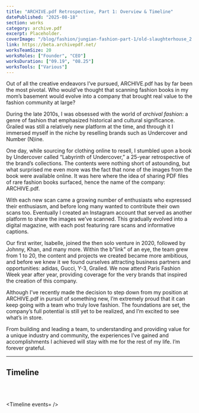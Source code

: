 ```yaml
---
title: "ARCHIVE.pdf Retrospective, Part 1: Overview & Timeline"
datePublished: "2025-08-18"
section: works
category: archive.pdf
excerpt: Placeholder.
coverImage: "/blog/fashion/jungian-fashion-part-1/old-slaughterhouse_2.webp"
link: https://beta.archivepdf.net/
worksTeamSize: 20
worksRoles: ["Founder", "CEO"]
worksDuration: ["09.19", "08.25"]
worksTools: ["Various"]
---
```


Out of all the creative endeavors I’ve pursued, ARCHIVE.pdf has by far been the most pivotal. Who would’ve thought that scanning fashion books in my mom’s basement would evolve into a company that brought real value to the fashion community at large?

During the late 2010s, I was obsessed with the world of _archival fashion_: a genre of fashion that emphasized historical and cultural significance. Grailed was still a relatively new platform at the time, and through it I immersed myself in the niche by reselling brands such as Undercover and Number (N)ine.

One day, while sourcing for clothing online to resell, I stumbled upon a book by Undercover called “Labyrinth of Undercover,” a 25-year retrospective of the brand’s collections. The contents were nothing short of astounding, but what surprised me even more was the fact that none of the images from the book were available online. It was here where the idea of sharing PDF files of rare fashion books surfaced, hence the name of the company: ARCHIVE.pdf.

With each new scan came a growing number of enthusiasts who expressed their enthusiasm, and before long many wanted to contribute their own scans too. Eventually I created an Instagram account that served as another platform to share the images we’ve scanned. This gradually evolved into a digital magazine, with each post featuring rare scans and informative captions.

Our first writer, Isabelle, joined the then solo venture in 2020, followed by Johnny, Khan, and many more. Within the b"link" of an eye, the team grew from 1 to 20, the content and projects we created became more ambitious, and before we knew it we found ourselves attracting business partners and opportunities: adidas, Gucci, Y-3, Grailed. We now attend Paris Fashion Week year after year, providing coverage for the very brands that inspired the creation of this company.

Although I’ve recently made the decision to step down from my position at ARCHIVE.pdf in pursuit of something new, I’m extremely proud that it can keep going with a team who truly love fashion. The foundations are set, the company’s full potential is still yet to be realized, and I’m excited to see what’s in store.

From building and leading a team, to understanding and providing value for a unique industry and community, the experiences I’ve gained and accomplishments I achieved will stay with me for the rest of my life. I’m forever grateful.

---

## Timeline

<br/>
<br/>

<Timeline events=<Timeline events='[
  {
    "date": "2019-02-05",
    "title": "Announcement of ARCHIVE.pdf"
  },
  {
    "date": "2019-04-04",
    "title": "GoFundMe Announcement Post for Takahiro Miyashita EYESCREAM Magazine Translations",
    "link": "https://www.instagram.com/p/Bv2OXuVgTms"
  },
  {
    "date": "2019-06-20",
    "title": "Completion and Release of Takahiro Miyashita EYESCREAM Magazine Translations",
    "link": "https://www.instagram.com/p/By8fxOAgCKu/"
  },
  {
    "date": "2019-10-23",
    "title": "ARCHIVE.pdf begins having more descriptive instagram content"
  },
  {
    "date": "2019-11-13",
    "title": "Last Orgy Translations Release"
  },
  {
    "date": "2020-06-26",
    "title": "ARCHIVE.pdf creates first website"
  },
  {
    "date": "2020-07-17",
    "title": "A.PDF begins featuring submissions such as editorials, student designer works"
  },
  {
    "date": "2020-10-31",
    "title": "A.PDF Reaches 10K Followers"
  },
  {
    "date": "2020-11-13",
    "title": "A.PDF begins offering more descriptive IG Posts write-ups"
  },
  {
    "date": "2020-11-17",
    "title": "First writing submission by Johnny",
    "link": "https://www.instagram.com/p/CHstcMJgkbC"
  },
  {
    "date": "2020-11-20",
    "title": "First Member Isabelle Davis publishes post with written caption",
    "link": "https://www.instagram.com/p/CH0gpyDAg8u"
  },
  {
    "date": "2021-02-16",
    "title": "A.PDF announces Blog section of website, + story flyer asking for writer contributors"
  },
  {
    "date": "2021-02-19",
    "title": "First article, interviewing Kev The World",
    "link": "https://www.instagram.com/p/CLe3e7bARX-"
  },
  {
    "date": "2021-04-14",
    "title": "CDG x Otomo Giveaway",
    "link": "https://www.instagram.com/p/CNpxlKPAiVd"
  },
  {
    "date": "2021-05-28",
    "title": "ARCHIVE.pdf begins using the three bar titles",
    "link": "https://www.instagram.com/p/CPbF-vkDxBi"
  },
  {
    "date": "2021-06-01",
    "title": "ARCHIVE.pdf redesigns website"
  },
  {
    "date": "2021-06-28",
    "title": "ARCHIVE.pdf reaches 20K Followers, poster giveaway",
    "link": "https://www.instagram.com/p/CQq5v3WD4kj"
  },
  {
    "date": "2021-08-24",
    "title": "A.PDF launches Discord Community Server"
  },
  {
    "date": "2021-09-16",
    "title": "ARCHIVE.pdf reaches 30K Followers + giveaway",
    "link": "https://www.instagram.com/p/CUDNHWOLTnF"
  },
  {
    "date": "2022-01-13",
    "title": "First Outfit Showcase w/ Polo Zheng",
    "link": "https://www.instagram.com/p/CYrde9xuoq3"
  },
  {
    "date": "2022-03-21",
    "title": "First large project, focused on Sk8thing, including article, scan release, and product releases"
  },
  {
    "date": "2022-07-21",
    "title": "ARCHIVE.pdf offering Instagram Story Sales"
  },
  {
    "date": "2022-09-14",
    "title": "First Interview with a fashion industry professional, Eugene Rabkin",
    "link": "https://www.instagram.com/p/CifmjFgOmHS"
  },
  {
    "date": "2022-10-21",
    "title": "First original content at PFW",
    "link": "https://www.instagram.com/p/Cj-32wMvtvo/"
  },
  {
    "date": "2022-10-22",
    "title": "First original photography, at Seoul Fashion Week",
    "link": "https://www.instagram.com/p/CkLyb89Lu0b"
  },
  {
    "date": "2023-05-05",
    "title": "Interview with designer Kie Eizelganger",
    "link": "https://www.instagram.com/p/Cr3kVk1OH87"
  },
  {
    "date": "2023-09-15",
    "title": "First paid promotion, from Adidas"
  },
  {
    "date": "2023-09-18",
    "title": "Interview with Suzume Uchida",
    "link": "https://www.instagram.com/p/CxVu1EkO7cD"
  },
  {
    "date": "2023-09-22",
    "title": "Paid promotion for Gucci Sabato De Sarno Debut"
  },
  {
    "date": "2023-10-27",
    "title": "Interview with designer Alexandre Plokhov",
    "link": "https://www.instagram.com/p/Cy6HtSKuLe4"
  },
  {
    "date": "2023-11-22",
    "title": "ARCHIVE.pdf reaches 100K Followers",
    "link": "https://www.instagram.com/p/Cz9Pra2O72Y"
  },
  {
    "date": "2024-02-05",
    "title": "ARCHIVE.pdf releases Beta Website",
    "link": "https://www.instagram.com/p/C2-ggOtrNVs/"
  },
  {
    "date": "2024-03-01",
    "title": "Interview with Al Abayan",
    "link": "https://www.instagram.com/p/C3-3aHDuUem"
  },
  {
    "date": "2024-03-22",
    "title": "Second promo for adidas"
  },
  {
    "date": "2024-04-10",
    "title": "First paid promo for Y-3",
    "link": "https://www.instagram.com/p/C5lkgiFO1xb"
  },
  {
    "date": "2024-05-07",
    "title": "Beginning of partnership with Reversible"
  },
  {
    "date": "2024-06-14",
    "title": "A.PDF Zine and PFW Pop-Up"
  },
  {
    "date": "2024-08-02",
    "title": "Editorial w/ Thian",
    "link": "https://www.instagram.com/p/C-LKa_iuB7T"
  },
  {
    "date": "2024-08-15",
    "title": "Second promo with Y-3"
  },
  {
    "date": "2024-09-02",
    "title": "First archival materials provided by official designer, Shinichiro Arakawa"
  },
  {
    "date": "2024-09-16",
    "title": "Interview with Alan Bilzerian",
    "link": "https://www.instagram.com/p/C_-_SQIuhJe"
  },
  {
    "date": "2024-10-28",
    "title": "First backstage photography and feature, for Ann Demeulemeester",
    "link": "https://www.instagram.com/p/DBrHQ_Qu8oZ"
  },
  {
    "date": "2024-11-01",
    "title": "Third promo for adidas"
  },
  {
    "date": "2025-01-31",
    "title": "Promo for Polimoda",
    "link": "https://www.instagram.com/p/DFf6busuYqd"
  },
  {
    "date": "2025-02-14",
    "title": "First Collaborative Post with Karlo Steel",
    "link": "https://www.instagram.com/p/DGD5DEou9cj"
  },
  {
    "date": "2025-03-21",
    "title": "Showroom Coverage of Dries Van Noten",
    "link": "https://www.instagram.com/p/DHd5aqpuq1s"
  },
  {
    "date": "2025-04-02",
    "title": "ARCHIVE.pdf Launches Substack",
    "link": "https://www.instagram.com/p/DH8zui_uhEy"
  },
  {
    "date": "2025-04-11",
    "title": "Exhibition Coverage for Alaia",
    "link": "https://www.instagram.com/p/DIT-X27R6xg"
  },
  {
    "date": "2025-04-14",
    "title": "Runway Coverage of CDG",
    "link": "https://www.instagram.com/p/DIbsxsBuwb-"
  },
  {
    "date": "2025-04-16",
    "title": "Backstage Coverage of Junya",
    "link": "https://www.instagram.com/p/DIg27nsubDB"
  },
  {
    "date": "2025-04-18",
    "title": "Backstage Coverage of Kei Ninomiya",
    "link": "https://www.instagram.com/p/DImAYbvuVQ_"
  },
  {
    "date": "2025-05-07",
    "title": "Behind the Scenes and Backstage Coverage for Ann Demeulemeester",
    "link": "https://www.instagram.com/p/DJW7h8GRlqZ"
  },
  {
    "date": "2025-05-12",
    "title": "Archives release and interview of beauty:beast"
  },
  {
    "date": "2025-06-06",
    "title": "First post for partnership with Grailed",
    "link": "https://www.instagram.com/p/DKkLltcx7_o"
  },
  {
    "date": "2025-07-07",
    "title": "Promo Coverage for adidas PFW event",
    "link": "https://www.instagram.com/p/DL0A6hnsslB/"
  },
  {
    "date": "2025-07-14",
    "title": "Backstage Coverage of Juun.J",
    "link": "https://www.instagram.com/p/DMGDZujx6yn"
  }
]'/>
/>
